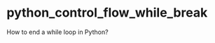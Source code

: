 python_control_flow_while_break
===============================

How to end a while loop in Python?
